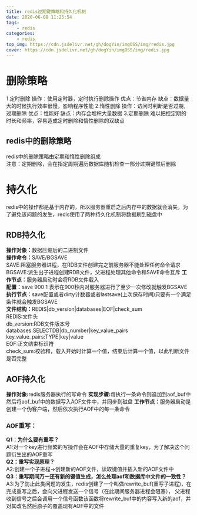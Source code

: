 ```yaml
---
title: redis过期键策略和持久化机制
date: 2020-06-08 11:25:54
tags:
    - redis
categories:
    - redis
top_img: https://cdn.jsdelivr.net/gh/dogYin/imgOSS/img/redis.jpg
cover: https://cdn.jsdelivr.net/gh/dogYin/imgOSS/img/redis.jpg
---
```

<h1>删除策略</h1>
   1.定时删除
        操作：使用定时器，定时执行删除操作
        优点：节省内存
        缺点：数据量大的时候执行效率很慢，影响程序性能
   2.惰性删除
        操作：访问时判断是否过期，过期删除
        优点：性能好
        缺点：内存会堆积大量数据
   3.定期删除
        难以把控定期的时长和频率，容易造成定时删除和惰性删除的双缺点
<h2>redis中的删除策略</h2>
    redis中的删除策略由定期和惰性删除组成<br/>
    注意：定期删除，会在指定周期遍历数据库随机检查一部分过期键然后删除
<h1>持久化</h1>
    redis中的操作都是基于内存的，所以服务器重启之后内存中的数据就会消失，为了避免该问题的发生，redis使用了两种持久化机制将数据刷到磁盘中
<h2>RDB持久化</h2>
    <b>操作对象：</b>数据压缩后的二进制文件<br/>
    <b>操作命令：</b>SAVE/BGSAVE<br/>
            SAVE:阻塞服务器进程，在RDB文件创建完之前服务器不能处理任何命令请求<br/>
            BGSAVE:派生出子进程创建RDB文件，父进程处理其他命令和SAVE命令互斥
    <b>工作节点：</b>服务器启动时会将RDB文件载入<br/>
    <b>配置：</b>save 900 1 表示在900秒内对服务器进行了至少一次修改就触发BGSAVE<br/>
    <b>执行节点：</b>save配置或者dirty计数器或者lastsave(上次保存时间)只要有一个满足条件就会触发BGSAVE<br/>
    <b>文件结构：</b>REDIS|db_version|databases|EOF|check_sum<br/>
            REDIS:文件头<br/>
            db_version:RDB文件版本号<br/>
            databases:SELECTDB|db_number|key_value_pairs<br/>
                    key_value_pairs:TYPE|key|value<br/>
            EOF:正文结束标识符<br/>
            check_sum:校验和，载入开始时计算一个值，结束后计算一个值，以此判断文件是否完整<br/>
            
<h2>AOF持久化</h2>
    <b>操作对象:</b>redis服务器执行的写命令
    <b>实现步骤:</b>每执行一条命令则追加到aof_buf中然后将aof_buf中的数据写入AOF文件中，并同步到磁盘
    <b>工作节点：</b>服务器启动是创建一个伪客户端，然后依次执行AOF中的每一条命令
<h3>AOF重写：</h3>
<b>Q1：为什么要有重写？</b><br/>
A1:对一个key进行频繁的写操作会在AOF中存储大量的重复key，为了解决这个问题衍生出的AOF重写<br/> 
<b>Q2：重写实现原理？</b><br/>
A2:创建一个子进程->创建新的AOF文件，读取键值并插入新的AOF文件中<br/>
<b>Q3：重写期间万一还有新的键值生成，怎么处理aof和数据库中文件的一致性？</b><br/>
A3:为了防止此类问题的发生，redis创建了一个叫做rewrite_buf(重写子进程)，在完成重写之后，会向父进程发送一个信号（在此期间服务器进程会阻塞），
父进程收到信号之后会调用一个信号函数该函数将rewrite_buf中的内容写入新的aof，并对其改名然后原子的覆盖现有AOF中的文件<br/>
 

    
    
    
    
    
    